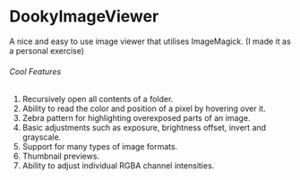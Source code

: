 # DookyImageViewer
A nice and easy to use image viewer that utilises ImageMagick. (I made it as a personal exercise)

###### Cool Features
1. Recursively open all contents of a folder.
2. Ability to read the color and position of a pixel by hovering over it.
3. Zebra pattern for highlighting overexposed parts of an image.
4. Basic adjustments such as exposure, brightness offset, invert and grayscale.
5. Support for many types of image formats.
6. Thumbnail previews.
7. Ability to adjust individual RGBA channel intensities.
